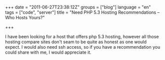 +++
date = "2011-06-27T23:38:12Z"
groups = ["blog"]
language = "en"
tags = ["code", "server"]
title = "Need PHP 5.3 Hosting Recommendations – Who Hosts Yours?"

+++

I have been looking for a host that offers php 5.3 hosting, however all those hosting compare sites don't seam to be quite as honest as one would expect. I would also need ssh access, so if you have a recommendation you could share with me, I would appreciate it.
